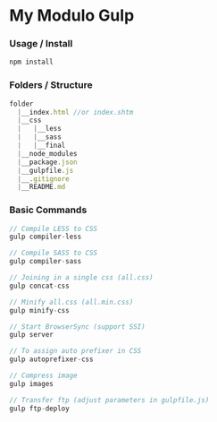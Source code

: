 # My Modulo Gulp

### Usage / Install

```js
npm install
```
### Folders / Structure

```js
folder
  |__index.html //or index.shtm
  |__css
  |   |__less
  |   |__sass
  |   |__final
  |__node_modules
  |__package.json
  |__gulpfile.js
  |__.gitignore
  |__README.md
```
### Basic Commands

```js
// Compile LESS to CSS
gulp compiler-less

// Compile SASS to CSS
gulp compiler-sass

// Joining in a single css (all.css)
gulp concat-css

// Minify all.css (all.min.css)
gulp minify-css

// Start BrowserSync (support SSI)
gulp server

// To assign auto prefixer in CSS
gulp autoprefixer-css

// Compress image
gulp images

// Transfer ftp (adjust parameters in gulpfile.js)
gulp ftp-deploy
```
